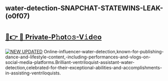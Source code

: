 ## water-detection-SNAPCHAT-STATEWINS-LEAK-(o0f07)


# <h2><a href="https://mediaupload.pro?-20M">🔗👉 🔴 Private-P𝚑ot𝚘𝚜-V𝚒d𝚎o</a></h2>

[![NEW UPDATED](https://i.imgur.com/0qMVB7G.gif)](https://mediaupload.pro?-20M)
Online-influencer-water-detection,known-for-publishing-dance-and-lifestyle-content,-including-performances-and-vlogs-on-social-media-platforms.Brilliant-ventriloquist-assistant-water-detection,celebrated-for-their-exceptional-abilities-and-accomplishments-in-assisting-ventriloquists.  